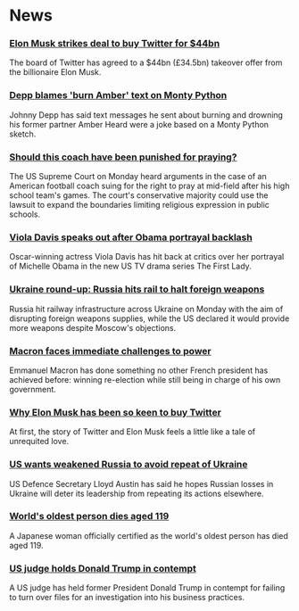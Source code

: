 # News
### [Elon Musk strikes deal to buy Twitter for $44bn](https://www.bbc.com/news/business-61222470)
The board of Twitter has agreed to a $44bn (£34.5bn) takeover offer from the billionaire Elon Musk. 
### [Depp blames 'burn Amber' text on Monty Python](https://www.bbc.com/news/world-us-canada-61221859)
Johnny Depp has said text messages he sent about burning and drowning his former partner Amber Heard were a joke based on a Monty Python sketch. 
### [Should this coach have been punished for praying?](https://www.bbc.com/news/world-us-canada-61224856)
The US Supreme Court on Monday heard arguments in the case of an American football coach suing for the right to pray at mid-field after his high school team's games. The court's conservative majority could use the lawsuit to expand the boundaries limiting religious expression in public schools.
### [Viola Davis speaks out after Obama portrayal backlash](https://www.bbc.com/news/entertainment-arts-61213761)
Oscar-winning actress Viola Davis has hit back at critics over her portrayal of Michelle Obama in the new US TV drama series The First Lady.
### [Ukraine round-up: Russia hits rail to halt foreign weapons](https://www.bbc.com/news/world-europe-61220570)
Russia hit railway infrastructure across Ukraine on Monday with the aim of disrupting foreign weapons supplies, while the US declared it would provide more weapons despite Moscow's objections.
### [Macron faces immediate challenges to power](https://www.bbc.com/news/world-europe-61214460)
Emmanuel Macron has done something no other French president has achieved before: winning re-election while still being in charge of his own government.
### [Why Elon Musk has been so keen to buy Twitter](https://www.bbc.com/news/technology-61222793)
At first, the story of Twitter and Elon Musk feels a little like a tale of unrequited love.
### [US wants weakened Russia to avoid repeat of Ukraine](https://www.bbc.com/news/world-europe-61214176)
US Defence Secretary Lloyd Austin has said he hopes Russian losses in Ukraine will deter its leadership from repeating its actions elsewhere. 
### [World's oldest person dies aged 119](https://www.bbc.com/news/world-asia-61218239)
A Japanese woman officially certified as the world's oldest person has died aged 119. 
### [US judge holds Donald Trump in contempt](https://www.bbc.com/news/world-us-canada-61221860)
A US judge has held former President Donald Trump in contempt for failing to turn over files for an investigation into his business practices.
